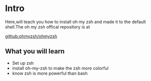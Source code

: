 # Intro

Here,will teach you how to install oh my zsh and made it to the default shell.The oh my zsh offical repository is at

[github:ohmyzsh/ohmyzsh](https://github.com/ohmyzsh/ohmyzsh)

## What you will learn

- Set up zsh
- install oh-my-zsh to make the zsh more colorful
- know zsh is more powerful than bash
